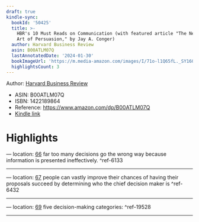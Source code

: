 ```yaml
---
draft: true
kindle-sync:
  bookId: '50425'
  title: >-
    HBR's 10 Must Reads on Communication (with featured article "The Necessary
    Art of Persuasion," by Jay A. Conger)
  author: Harvard Business Review
  asin: B00ATLM07Q
  lastAnnotatedDate: '2024-01-30'
  bookImageUrl: 'https://m.media-amazon.com/images/I/71o-l1Q65fL._SY160.jpg'
  highlightsCount: 3
---
```


Author: [Harvard Business Review](https://www.amazon.comundefined)
* ASIN: B00ATLM07Q
* ISBN: 1422189864
* Reference: https://www.amazon.com/dp/B00ATLM07Q
* [Kindle link](kindle://book?action=open&asin=B00ATLM07Q)

# Highlights

— location: [66](kindle://book?action=open&asin=B00ATLM07Q&location=66)
far too many decisions go the wrong way because information is presented ineffectively. ^ref-6133

---
— location: [67](kindle://book?action=open&asin=B00ATLM07Q&location=67)
people can vastly improve their chances of having their proposals succeed by determining who the chief decision maker is ^ref-6432

---
— location: [69](kindle://book?action=open&asin=B00ATLM07Q&location=69)
five decision-making categories: ^ref-19528

---
